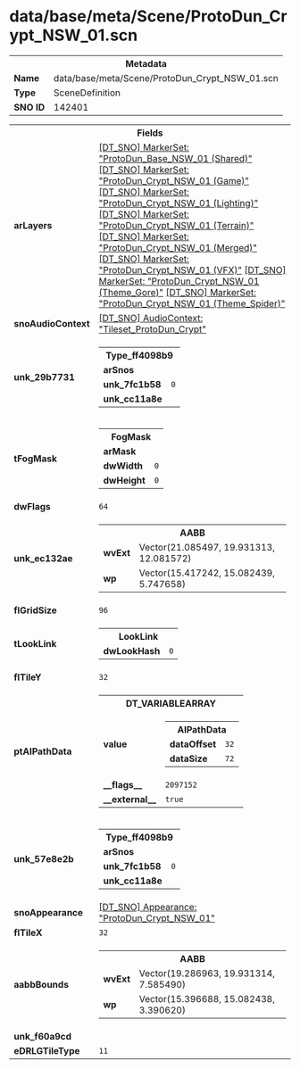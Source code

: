 <h1>data/base/meta/Scene/ProtoDun_Crypt_NSW_01.scn</h1><table><tr><th colspan="100%">Metadata</th></tr><tr><td><b>Name</b></td><td>data/base/meta/Scene/ProtoDun_Crypt_NSW_01.scn</td></tr><tr><td><b>Type</b></td><td>SceneDefinition</td></tr><tr><td><b>SNO ID</b></td><td>142401</td></tr></table>

<table><tr><th colspan="100%">Fields</th></tr><tr><td><b>arLayers</b></td><td><a href="..\MarkerSet\ProtoDun_Base_NSW_01 (Shared).mrk">[DT_SNO] MarkerSet: "ProtoDun_Base_NSW_01 (Shared)"</a>
<a href="..\MarkerSet\ProtoDun_Crypt_NSW_01 (Game).mrk">[DT_SNO] MarkerSet: "ProtoDun_Crypt_NSW_01 (Game)"</a>
<a href="..\MarkerSet\ProtoDun_Crypt_NSW_01 (Lighting).mrk">[DT_SNO] MarkerSet: "ProtoDun_Crypt_NSW_01 (Lighting)"</a>
<a href="..\MarkerSet\ProtoDun_Crypt_NSW_01 (Terrain).mrk">[DT_SNO] MarkerSet: "ProtoDun_Crypt_NSW_01 (Terrain)"</a>
<a href="..\MarkerSet\ProtoDun_Crypt_NSW_01 (Merged).mrk">[DT_SNO] MarkerSet: "ProtoDun_Crypt_NSW_01 (Merged)"</a>
<a href="..\MarkerSet\ProtoDun_Crypt_NSW_01 (VFX).mrk">[DT_SNO] MarkerSet: "ProtoDun_Crypt_NSW_01 (VFX)"</a>
<a href="..\MarkerSet\ProtoDun_Crypt_NSW_01 (Theme_Gore).mrk">[DT_SNO] MarkerSet: "ProtoDun_Crypt_NSW_01 (Theme_Gore)"</a>
<a href="..\MarkerSet\ProtoDun_Crypt_NSW_01 (Theme_Spider).mrk">[DT_SNO] MarkerSet: "ProtoDun_Crypt_NSW_01 (Theme_Spider)"</a>
</td></tr><tr><td><b>snoAudioContext</b></td><td><a href="..\AudioContext\Tileset_ProtoDun_Crypt.auc">[DT_SNO] AudioContext: "Tileset_ProtoDun_Crypt"</a></td></tr><tr><td><b>unk_29b7731</b></td><td><table><tr><th colspan="100%">Type_ff4098b9</th></tr><tr><td><b>arSnos</b></td><td></td></tr><tr><td><b>unk_7fc1b58</b></td><td><code>0</code></td></tr><tr><td><b>unk_cc11a8e</b></td><td></td></tr></table>

</td></tr><tr><td><b>tFogMask</b></td><td><table><tr><th colspan="100%">FogMask</th></tr><tr><td><b>arMask</b></td><td></td></tr><tr><td><b>dwWidth</b></td><td><code>0</code></td></tr><tr><td><b>dwHeight</b></td><td><code>0</code></td></tr></table>

</td></tr><tr><td><b>dwFlags</b></td><td><code>64</code></td></tr><tr><td><b>unk_ec132ae</b></td><td><table><tr><th colspan="100%">AABB</th></tr><tr><td><b>wvExt</b></td><td>Vector(21.085497, 19.931313, 12.081572)</td></tr><tr><td><b>wp</b></td><td>Vector(15.417242, 15.082439, 5.747658)</td></tr></table>

</td></tr><tr><td><b>flGridSize</b></td><td><code>96</code></td></tr><tr><td><b>tLookLink</b></td><td><table><tr><th colspan="100%">LookLink</th></tr><tr><td><b>dwLookHash</b></td><td><code>0</code></td></tr></table>

</td></tr><tr><td><b>flTileY</b></td><td><code>32</code></td></tr><tr><td><b>ptAIPathData</b></td><td><table><tr><th colspan="100%">DT_VARIABLEARRAY</th></tr><tr><td><b>value</b></td><td><table><tr><th colspan="100%">AIPathData</th></tr><tr><td><b>dataOffset</b></td><td><code>32</code></td></tr><tr><td><b>dataSize</b></td><td><code>72</code></td></tr></table>

</td></tr><tr><td><b>__flags__</b></td><td><code>2097152</code></td></tr><tr><td><b>__external__</b></td><td><code>true</code></td></tr></table>

</td></tr><tr><td><b>unk_57e8e2b</b></td><td><table><tr><th colspan="100%">Type_ff4098b9</th></tr><tr><td><b>arSnos</b></td><td></td></tr><tr><td><b>unk_7fc1b58</b></td><td><code>0</code></td></tr><tr><td><b>unk_cc11a8e</b></td><td></td></tr></table>

</td></tr><tr><td><b>snoAppearance</b></td><td><a href="..\Appearance\ProtoDun_Crypt_NSW_01.app">[DT_SNO] Appearance: "ProtoDun_Crypt_NSW_01"</a></td></tr><tr><td><b>flTileX</b></td><td><code>32</code></td></tr><tr><td><b>aabbBounds</b></td><td><table><tr><th colspan="100%">AABB</th></tr><tr><td><b>wvExt</b></td><td>Vector(19.286963, 19.931314, 7.585490)</td></tr><tr><td><b>wp</b></td><td>Vector(15.396688, 15.082438, 3.390620)</td></tr></table>

</td></tr><tr><td><b>unk_f60a9cd</b></td><td></td></tr><tr><td><b>eDRLGTileType</b></td><td><code>11</code></td></tr></table>

